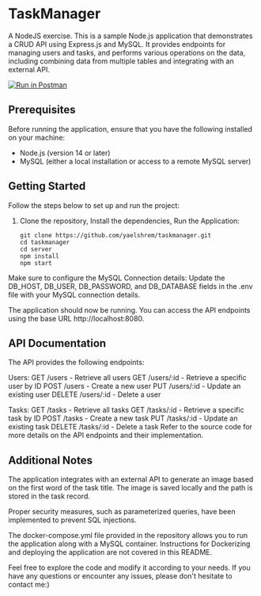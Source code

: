 # TaskManager

A NodeJS exercise.
This is a sample Node.js application that demonstrates a CRUD API using Express.js and MySQL. It provides endpoints for managing users and tasks, and performs various operations on the data, including combining data from multiple tables and integrating with an external API.

[![Run in Postman](https://run.pstmn.io/button.svg)](https://www.postman.com/yaelshrem/workspace/my-workspace/collection/11271418-919f76b0-4673-42c4-8ba1-cacd4a52113a?action=share&creator=11271418D)

## Prerequisites

Before running the application, ensure that you have the following installed on your machine:
- Node.js (version 14 or later)
- MySQL (either a local installation or access to a remote MySQL server)

## Getting Started

Follow the steps below to set up and run the project:

1. Clone the repository, Install the dependencies, Run the Application:

   ```shell
   git clone https://github.com/yaelshrem/taskmanager.git
   cd taskmanager
   cd server
   npm install
   npm start

Make sure to configure the MySQL Connection details:
Update the DB_HOST, DB_USER, DB_PASSWORD, and DB_DATABASE fields in the .env file with your MySQL connection details.

The application should now be running. You can access the API endpoints using the base URL http://localhost:8080.

## API Documentation
The API provides the following endpoints:

Users:
GET /users - Retrieve all users
GET /users/:id - Retrieve a specific user by ID
POST /users - Create a new user
PUT /users/:id - Update an existing user
DELETE /users/:id - Delete a user

Tasks:
GET /tasks - Retrieve all tasks
GET /tasks/:id - Retrieve a specific task by ID
POST /tasks - Create a new task
PUT /tasks/:id - Update an existing task
DELETE /tasks/:id - Delete a task
Refer to the source code for more details on the API endpoints and their implementation.


## Additional Notes
The application integrates with an external API to generate an image based on the first word of the task title. The image is saved locally and the path is stored in the task record.

Proper security measures, such as parameterized queries, have been implemented to prevent SQL injections.

The docker-compose.yml file provided in the repository allows you to run the application along with a MySQL container. Instructions for Dockerizing and deploying the application are not covered in this README.

Feel free to explore the code and modify it according to your needs. If you have any questions or encounter any issues, please don't hesitate to contact me:)
